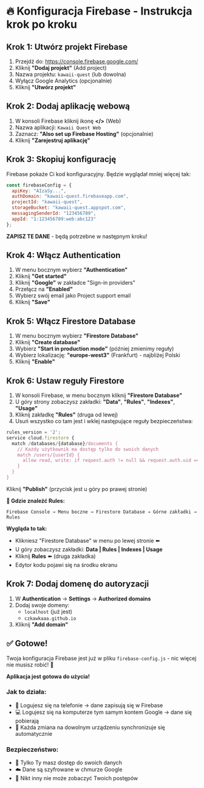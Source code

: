 # 🔥 Konfiguracja Firebase - Instrukcja krok po kroku

## Krok 1: Utwórz projekt Firebase

1. Przejdź do: https://console.firebase.google.com/
2. Kliknij **"Dodaj projekt"** (Add project)
3. Nazwa projektu: `kawaii-quest` (lub dowolna)
4. Wyłącz Google Analytics (opcjonalnie)
5. Kliknij **"Utwórz projekt"**

## Krok 2: Dodaj aplikację webową

1. W konsoli Firebase kliknij ikonę **</>** (Web)
2. Nazwa aplikacji: `Kawaii Quest Web`
3. Zaznacz: **"Also set up Firebase Hosting"** (opcjonalnie)
4. Kliknij **"Zarejestruj aplikację"**

## Krok 3: Skopiuj konfigurację

Firebase pokaże Ci kod konfiguracyjny. Będzie wyglądał mniej więcej tak:

```javascript
const firebaseConfig = {
  apiKey: "AIzaSy...",
  authDomain: "kawaii-quest.firebaseapp.com",
  projectId: "kawaii-quest",
  storageBucket: "kawaii-quest.appspot.com",
  messagingSenderId: "123456789",
  appId: "1:123456789:web:abc123"
};
```

**ZAPISZ TE DANE** - będą potrzebne w następnym kroku!

## Krok 4: Włącz Authentication

1. W menu bocznym wybierz **"Authentication"**
2. Kliknij **"Get started"**
3. Kliknij **"Google"** w zakładce "Sign-in providers"
4. Przełącz na **"Enabled"**
5. Wybierz swój email jako Project support email
6. Kliknij **"Save"**

## Krok 5: Włącz Firestore Database

1. W menu bocznym wybierz **"Firestore Database"**
2. Kliknij **"Create database"**
3. Wybierz **"Start in production mode"** (później zmienimy reguły)
4. Wybierz lokalizację: **"europe-west3"** (Frankfurt) - najbliżej Polski
5. Kliknij **"Enable"**

## Krok 6: Ustaw reguły Firestore

1. W konsoli Firebase, w menu bocznym kliknij **"Firestore Database"**
2. U góry strony zobaczysz zakładki: **"Data"**, **"Rules"**, **"Indexes"**, **"Usage"**
3. Kliknij zakładkę **"Rules"** (druga od lewej)
4. Usuń wszystko co tam jest i wklej następujące reguły bezpieczeństwa:

```javascript
rules_version = '2';
service cloud.firestore {
  match /databases/{database}/documents {
    // Każdy użytkownik ma dostęp tylko do swoich danych
    match /users/{userId} {
      allow read, write: if request.auth != null && request.auth.uid == userId;
    }
  }
}
```

Kliknij **"Publish"** (przycisk jest u góry po prawej stronie)

**📍 Gdzie znaleźć Rules:**
```
Firebase Console → Menu boczne → Firestore Database → Górne zakładki → Rules
```

**Wygląda to tak:**
- Klikniesz "Firestore Database" w menu po lewej stronie ⬅️
- U góry zobaczysz zakładki: **Data | Rules | Indexes | Usage**
- Kliknij **Rules** ⬅️ (druga zakładka)
- Edytor kodu pojawi się na środku ekranu

## Krok 7: Dodaj domenę do autoryzacji

1. W **Authentication** → **Settings** → **Authorized domains**
2. Dodaj swoje domeny:
   - `localhost` (już jest)
   - `czkawkaaa.github.io`
3. Kliknij **"Add domain"**

## ✅ Gotowe!

Twoja konfiguracja Firebase jest już w pliku `firebase-config.js` - nic więcej nie musisz robić! 🎉

**Aplikacja jest gotowa do użycia!**

### Jak to działa:
- 📱 Logujesz się na telefonie → dane zapisują się w Firebase
- 💻 Logujesz się na komputerze tym samym kontem Google → dane się pobierają
- 🔄 Każda zmiana na dowolnym urządzeniu synchronizuje się automatycznie

### Bezpieczeństwo:
- 🔐 Tylko Ty masz dostęp do swoich danych
- ☁️ Dane są szyfrowane w chmurze Google
- 🚫 Nikt inny nie może zobaczyć Twoich postępów
